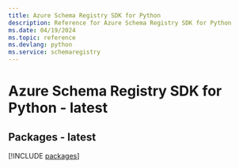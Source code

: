 ```yaml
---
title: Azure Schema Registry SDK for Python
description: Reference for Azure Schema Registry SDK for Python
ms.date: 04/19/2024
ms.topic: reference
ms.devlang: python
ms.service: schemaregistry
---
```

# Azure Schema Registry SDK for Python - latest
## Packages - latest
[!INCLUDE [packages](schema-registry-index.md)]